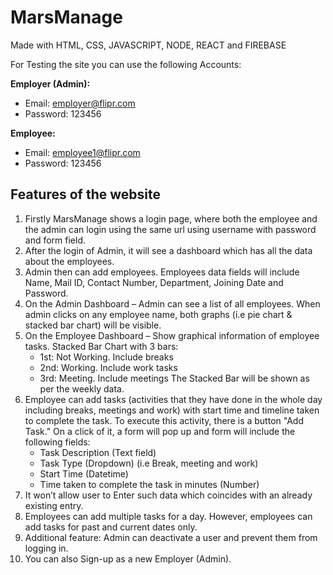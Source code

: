 # MarsManage
Made with HTML, CSS, JAVASCRIPT, NODE, REACT and FIREBASE

For Testing the site you can use the following Accounts:

**Employer (Admin):**
- Email: employer@flipr.com
- Password: 123456

**Employee:**
- Email: employee1@flipr.com
- Password: 123456

## Features of the website
1. Firstly MarsManage shows a login page, where both the employee and the admin can login using the same url using username with password and form field.
2. After the login of Admin, it will see a dashboard which has all the data about the employees.
3. Admin then can add employees. Employees data fields will include Name, Mail ID, Contact Number, Department, Joining Date and Password.
4. On the Admin Dashboard – Admin can see a list of all employees. When admin clicks on any employee name, both graphs (i.e pie chart & stacked bar chart) will be visible.
5. On the Employee Dashboard – Show graphical information of employee tasks. Stacked Bar Chart with 3 bars:
    - 1st: Not Working. Include breaks
    - 2nd: Working. Include work tasks
    - 3rd: Meeting. Include meetings
    The Stacked Bar will be shown as per the weekly data.
6. Employee can add tasks (activities that they have done in the whole day including breaks, meetings and work) with start time and timeline taken to complete the task. To execute this activity, there is a button "Add Task." On a click of it, a form will pop up and form will include the following fields:
    - Task Description (Text field)
    - Task Type (Dropdown) (i.e Break, meeting and work)
    - Start Time (Datetime)
    - Time taken to complete the task in minutes (Number)
7. It won’t allow user to Enter such data which coincides with an already existing entry.
8. Employees can add multiple tasks for a day. However, employees can add tasks for past and current dates only.
9. Additional feature: Admin can deactivate a user and prevent them from logging in.
10. You can also Sign-up as a new Employer (Admin).


